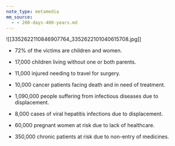 ```yaml
---
note_type: metamedia
mm_source:
  - - 200-days-400-years.md
---
```


![[3352622110846907764_3352622101040615708.jpg]]

- 72% of the victims are children and
women.

- 17,000 children living without one or
both parents.

- 11,000 injured needing to travel for
surgery.

- 10,000 cancer patients facing death
and in need of treatment.

- 1,090,000 people suffering from
infectious diseases due to
displacement.

- 8,000 cases of viral hepatitis
infections due to displacement.

- 60,000 pregnant women at risk due
to lack of healthcare.

- 350,000 chronic patients at risk due
to non-entry of medicines.

